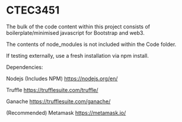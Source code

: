 # CTEC3451
The bulk of the code content within this project consists of boilerplate/minimised javascript for Bootstrap and web3.

The contents of node_modules is not included within the Code folder.

If testing externally, use a fresh installation via npm install.

Dependencies:

Nodejs (Includes NPM) https://nodejs.org/en/

Truffle https://trufflesuite.com/truffle/

Ganache https://trufflesuite.com/ganache/

(Recommended) Metamask https://metamask.io/
